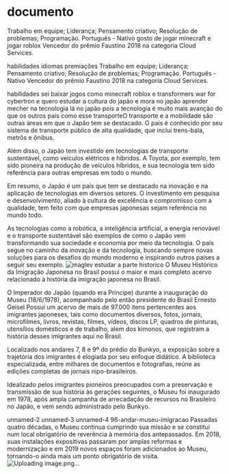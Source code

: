 # documento
Trabalho em equipe;
Liderança;
Pensamento criativo;
Resolução de problemas;
Programação.
Português - Nativo
gosto de jogar minecraft e 
jogar roblox
Vencedor do prêmio Faustino 2018 
          na categoria Cloud Services.
          



habilidades
idiomas
premiações
Trabalho em equipe;
Liderança;
Pensamento criativo;
Resolução de problemas;
Programação.
Português - Nativo
Vencedor do prêmio Faustino 2018 
          na categoria Cloud Services.



habilidades
sei baixar jogos como minecraft roblox e transformers war for cybertron
e quero estudar a cultura do japão e mora no japão aprender mecher na tecnologia lá no japão pois a tecnologia é muito mais avanção do que os outros pais como esse transporteO transporte e a mobilidade são outras áreas em que o Japão tem se destacado. O país é conhecido por seu sistema de transporte público de alta qualidade, que inclui trens-bala, metrôs e ônibus.

Além disso, o Japão tem investido em tecnologias de transporte sustentável, como veículos elétricos e híbridos. A Toyota, por exemplo, tem sido pioneira na produção de veículos híbridos, e sua tecnologia tem sido referência para outras empresas em todo o mundo.

Em resumo, o Japão é um país que tem se destacado na inovação e na aplicação de tecnologias em diversos setores. O investimento em pesquisa e desenvolvimento, aliado à cultura de excelência e compromisso com a qualidade, tem feito com que empresas japonesas sejam referência no mundo todo.

As tecnologias como a robótica, a inteligência artificial, a energia renovável e o transporte sustentável são exemplos de como o Japão vem transformando sua sociedade e economia por meio da tecnologia. O país segue no caminho da inovação e da tecnologia, buscando sempre novas soluções para os desafios do mundo moderno e inspirando outros países a seguir seu exemplo.
![maglev](https://github.com/user-attachments/assets/f28509e7-4470-48a1-a82d-ce534d1dd55b)   estudar a parte historico
O Museu Histórico da Imigração Japonesa no Brasil possui o maior e mais completo acervo relacionado à história da imigração japonesa no Brasil.


O Imperador do Japão (quando era Príncipe) durante a inauguração do Museu (18/6/1978), acompanhado pelo então presidente do Brasil Ernesto Geisel
Possui um acervo de mais de 97.000 itens pertencentes aos imigrantes japoneses, tais como documentos diversos, fotos, jornais, microfilmes, livros, revistas, filmes, vídeos, discos LP, quadros de pinturas, utensílios domésticos e de trabalho, alem dos kimonos, que registram a história desses imigrantes aqui no Brasil.

Localizado nos andares 7, 8 e 9º do prédio do Bunkyo, a exposição sobre a trajetória dos imigrantes é elogiada por seu enfoque didático. A biblioteca especializada, entre milhares de documentos e fotografias, reúne as edições completas de jornais nipo-brasileiros.

Idealizado pelos imigrantes pioneiros preocupados com a preservação e transmissão de sua história às gerações seguintes, o Museu foi inaugurado em 1978, após ampla campanha de arrecadação de recursos no Brasileiro no Japão, e vem sendo administrado pelo Bunkyo.

unnamed-2
unnamed-3
unnamed-4
9ß-andar-museu-imigracao
Passadas quatro décadas, o Museu continua cumprindo sua missão e se constitui num local obrigatório de reverência à memória dos antepassados. Em 2018, suas instalações expositivas passaram por amplas reformas e modernização e em 2019 novos espaços foram adicionados ao Museu, tornando-o ainda mais um ponto obrigatório de visita.
![Uploading image.png…]()
